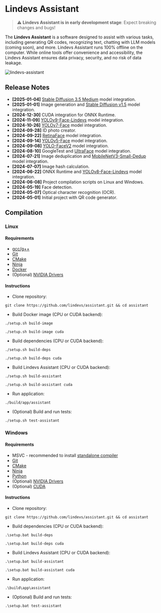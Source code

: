 # Lindevs Assistant

> ⚠️ **Lindevs Assistant is in early development stage**: Expect breaking changes and bugs!

The **Lindevs Assistant** is a software designed to assist with various tasks, including generating QR codes,
recognizing text, chatting with LLM models (coming soon), and more. Lindevs Assistant runs 100% offline on the
computer. While online tools offer convenience and accessibility, the Lindevs Assistant ensures data privacy,
security, and no risk of data leakage.

![lindevs-assistant](https://i.ibb.co/JnTV8pZ/lindevs-assistant.png)

## Release Notes

* **[2025-01-04]** [Stable Diffusion 3.5 Medium](https://huggingface.co/stabilityai/stable-diffusion-3.5-medium) model integration.
* **[2025-01-01]** Image generation and [Stable Diffusion v1.5](https://huggingface.co/stable-diffusion-v1-5/stable-diffusion-v1-5) model integration.
* **[2024-12-30]** CUDA integration for ONNX Runtime.
* **[2024-11-09]** [YOLOv9-Face-Lindevs](https://github.com/lindevs/yolov9-face) model integration.
* **[2024-10-26]** [YOLOv7-Face](https://github.com/derronqi/yolov7-face) model integration.
* **[2024-09-28]** ID photo creator.
* **[2024-09-22]** [RetinaFace](https://github.com/biubug6/Pytorch_Retinaface) model integration.
* **[2024-09-14]** [YOLOv5-Face](https://github.com/deepcam-cn/yolov5-face) model integration.
* **[2024-09-08]** [YOLO-FaceV2](https://github.com/Krasjet-Yu/YOLO-FaceV2) model integration.
* **[2024-08-10]** GoogleTest and [UltraFace](https://github.com/Linzaer/Ultra-Light-Fast-Generic-Face-Detector-1MB) model integration.
* **[2024-07-21]** Image deduplication and [MobileNetV3-Small-Dedup](https://github.com/idealo/imagededup) model integration.
* **[2024-07-07]** Image hash calculation.
* **[2024-06-22]** ONNX Runtime and [YOLOv8-Face-Lindevs](https://github.com/lindevs/yolov8-face) model integration.
* **[2024-06-08]** Project compilation scripts on Linux and Windows.
* **[2024-05-19]** Face detection.
* **[2024-05-07]** Optical character recognition (OCR).
* **[2024-05-01]** Initial project with QR code generator.

## Compilation

### Linux

#### Requirements

* [gcc/g++](https://lindevs.com/install-build-essential-on-ubuntu)
* [Git](https://lindevs.com/install-git-on-ubuntu)
* [CMake](https://lindevs.com/install-cmake-on-ubuntu)
* [Ninja](https://lindevs.com/install-ninja-build-system-on-ubuntu)
* [Docker](https://lindevs.com/install-docker-ce-on-ubuntu)
* (Optional) [NVIDIA Drivers](https://lindevs.com/install-nvidia-drivers-on-ubuntu)

#### Instructions

* Clone repository:

```shell
git clone https://github.com/lindevs/assistant.git && cd assistant
```

* Build Docker image (CPU or CUDA backend):

```shell
./setup.sh build-image
```
```shell
./setup.sh build-image cuda
```

* Build dependencies (CPU or CUDA backend):

```shell
./setup.sh build-deps
```
```shell
./setup.sh build-deps cuda
```

* Build Lindevs Assistant (CPU or CUDA backend):

```shell
./setup.sh build-assistant
```
```shell
./setup.sh build-assistant cuda
```

* Run application:

```shell
./build/app/assistant
```

* (Optional) Build and run tests:

```shell
./setup.sh test-assistant
```

### Windows

#### Requirements

* MSVC - recommended to install [standalone compiler](https://gist.github.com/mmozeiko/7f3162ec2988e81e56d5c4e22cde9977)
* [Git](https://www.git-scm.com/downloads)
* [CMake](https://cmake.org/download/)
* [Ninja](https://github.com/ninja-build/ninja/releases)
* [Python](https://www.python.org/downloads/)
* (Optional) [NVIDIA Drivers](https://www.nvidia.com/en-us/drivers/)
* (Optional) [CUDA](https://developer.download.nvidia.com/compute/cuda/12.6.3/local_installers/cuda_12.6.3_561.17_windows.exe)

#### Instructions

* Clone repository:

```shell
git clone https://github.com/lindevs/assistant.git && cd assistant
```

* Build dependencies (CPU or CUDA backend):

```shell
.\setup.bat build-deps
```
```shell
.\setup.bat build-deps cuda
```

* Build Lindevs Assistant (CPU or CUDA backend):

```shell
.\setup.bat build-assistant
```
```shell
.\setup.bat build-assistant cuda
```

* Run application:

```shell
.\build\app\assistant
```

* (Optional) Build and run tests:

```shell
.\setup.bat test-assistant
```
